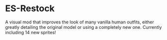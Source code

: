 # ES-Restock
A visual mod that improves the look of many vanilla human outfits, either greatly detailing the original model or using a completely new one. Currently including 14 new sprites!

